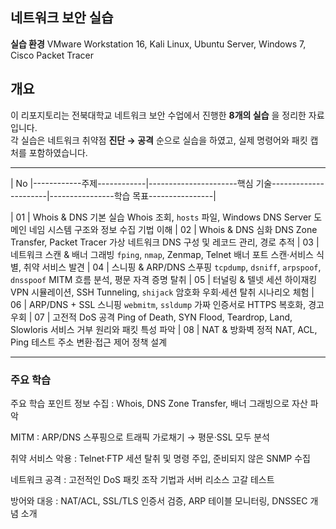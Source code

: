 ## 네트워크 보안 실습 

**실습 환경** VMware Workstation 16, Kali Linux, Ubuntu Server, Windows 7, Cisco Packet Tracer

## 개요
이 리포지토리는 전북대학교 네트워크 보안 수업에서 진행한 **8개의 실습** 을 정리한 자료입니다.  
각 실습은 네트워크 취약점 **진단 → 공격** 순으로 실습을 하였고, 실제 명령어와 패킷 캡처를 포함하였습니다.

____

| No |------------주제------------|----------------------핵심 기술----------------------|----------------학습 목표----------------|

| 01 | Whois & DNS 기본 실습         Whois 조회, `hosts` 파일, Windows DNS Server             도메인 네임 시스템 구조와 정보 수집 기법 이해 
| 02 | Whois & DNS 심화              DNS Zone Transfer, Packet Tracer 가상 네트워크           DNS 구성 및 레코드 관리, 경로 추적 
| 03 | 네트워크 스캔 & 배너 그래빙    `fping`, `nmap`, Zenmap, Telnet 배너                    포트 스캔·서비스 식별, 취약 서비스 발견 
| 04 | 스니핑 & ARP/DNS 스푸핑       `tcpdump`, `dsniff`, `arpspoof`, `dnsspoof`             MITM 흐름 분석, 평문 자격 증명 탈취 
| 05 | 터널링 & 텔넷 세션 하이재킹    VPN 시뮬레이션, SSH Tunneling, `shijack`                암호화 우회·세션 탈취 시나리오 체험 
| 06 | ARP/DNS + SSL 스니핑          `webmitm`, `ssldump`                                   가짜 인증서로 HTTPS 복호화, 경고 우회 
| 07 | 고전적 DoS 공격               Ping of Death, SYN Flood, Teardrop, Land, Slowloris    서비스 거부 원리와 패킷 특성 파악 
| 08 | NAT & 방화벽                  정적 NAT, ACL, Ping 테스트                              주소 변환·접근 제어 정책 설계 

____
### 주요 학습
주요 학습 포인트
정보 수집 : Whois, DNS Zone Transfer, 배너 그래빙으로 자산 파악

MITM : ARP/DNS 스푸핑으로 트래픽 가로채기 → 평문·SSL 모두 분석

취약 서비스 악용 : Telnet·FTP 세션 탈취 및 명령 주입, 준비되지 않은 SNMP 수집

네트워크 공격 : 고전적인 DoS 패킷 조작 기법과 서버 리소스 고갈 테스트

방어와 대응 : NAT/ACL, SSL/TLS 인증서 검증, ARP 테이블 모니터링, DNSSEC 개념 소개